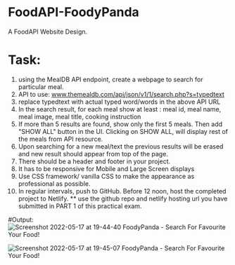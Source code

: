 # FoodAPI-FoodyPanda
A FoodAPI Website Design.

# Task:
1. using the MealDB API endpoint, create a webpage to search for particular meal.
2. API to use: www.themealdb.com/api/json/v1/1/search.php?s=typedtext
3. replace typedtext with actual typed word/words in the above API URL
4. In the search result, for each meal show at least : meal id, meal name, meal image, meal title, cooking instruction
5. If more than 5 results are found, show only the first 5 meals. Then add "SHOW ALL" button in the UI. Clicking on SHOW ALL, will display rest of the meals from API resource.
6. Upon searching for a new meal/text the previous results will be erased and new result should appear from top of the page.
7. There should be a header and footer in your project.
8. It has to be responsive for Mobile and Large Screen displays
9. Use CSS framework/ vanilla CSS to make the appearance as professional as possible.
10. In regular intervals, push to GitHub. Before 12 noon, host the completed project to Netlify. ** use the github repo and netlify hosting url you have submitted in PART 1 of this practical exam.

#Output:
![Screenshot 2022-05-17 at 19-44-40 FoodyPanda - Search For Favourite Your Food!](https://user-images.githubusercontent.com/66321598/168826182-affb1943-b7b8-4c23-80b4-474050d9c962.png)

![Screenshot 2022-05-17 at 19-45-07 FoodyPanda - Search For Favourite Your Food!](https://user-images.githubusercontent.com/66321598/168826335-a245ae54-84c5-4a87-9b7b-9b49c125ed02.png)
